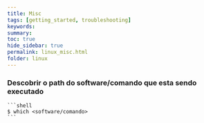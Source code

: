 ```yaml
---
title: Misc
tags: [getting_started, troubleshooting]
keywords:
summary:
toc: true
hide_sidebar: true
permalink: linux_misc.html
folder: linux
---
```


### Descobrir  o path do software/comando que esta sendo executado
    
    ```shell
    $ which <software/comando>
    ```